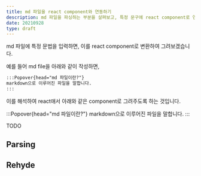 ```yaml
---
title: md 파일을 react component와 연동하기
description: md 파일을 파싱하는 부분을 살펴보고, 특정 문구에 react component로 연결하는 방법을 알아봅니다.
date: 20210928
type: draft
---
```


md 파일에 특정 문법을 입력하면, 이를 react component로 변환하여 그려보겠습니다.

예를 들어 md file을 아래와 같이 작성하면,
```md
:::Popover{head="md 파일이란?"}
markdown으로 이루어진 파일을 말합니다.
:::
```

이를 해석하여 react애서 아래와 같은 component로 그려주도록 하는 것입니다.

:::Popover{head="md 파일이란?"}
markdown으로 이루어진 파일을 말합니다.
:::



TODO

## Parsing

## Rehyde


